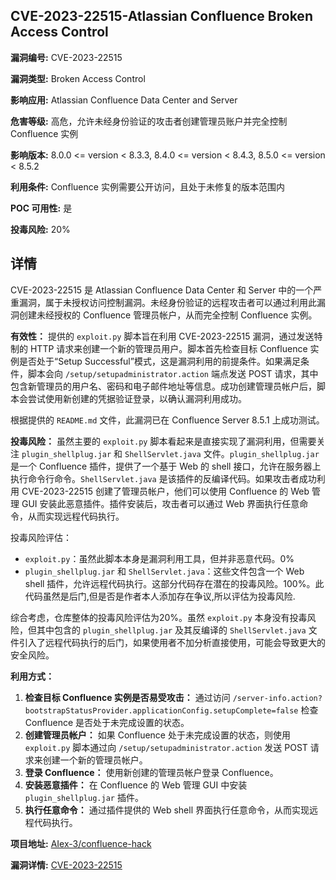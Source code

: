 ## CVE-2023-22515-Atlassian Confluence Broken Access Control

**漏洞编号:** CVE-2023-22515

**漏洞类型:** Broken Access Control

**影响应用:** Atlassian Confluence Data Center and Server

**危害等级:** 高危，允许未经身份验证的攻击者创建管理员账户并完全控制 Confluence 实例

**影响版本:** 8.0.0 <= version < 8.3.3, 8.4.0 <= version < 8.4.3, 8.5.0 <= version < 8.5.2

**利用条件:** Confluence 实例需要公开访问，且处于未修复的版本范围内

**POC 可用性:** 是

**投毒风险:** 20%

## 详情

CVE-2023-22515 是 Atlassian Confluence Data Center 和 Server 中的一个严重漏洞，属于未授权访问控制漏洞。未经身份验证的远程攻击者可以通过利用此漏洞创建未经授权的 Confluence 管理员帐户，从而完全控制 Confluence 实例。

**有效性：**
提供的 `exploit.py` 脚本旨在利用 CVE-2023-22515 漏洞，通过发送特制的 HTTP 请求来创建一个新的管理员用户。脚本首先检查目标 Confluence 实例是否处于“Setup Successful”模式，这是漏洞利用的前提条件。如果满足条件，脚本会向 `/setup/setupadministrator.action` 端点发送 POST 请求，其中包含新管理员的用户名、密码和电子邮件地址等信息。成功创建管理员帐户后，脚本会尝试使用新创建的凭据验证登录，以确认漏洞利用成功。

根据提供的 `README.md` 文件，此漏洞已在 Confluence Server 8.5.1 上成功测试。

**投毒风险：**
虽然主要的 `exploit.py` 脚本看起来是直接实现了漏洞利用，但需要关注 `plugin_shellplug.jar` 和 `ShellServlet.java` 文件。`plugin_shellplug.jar` 是一个 Confluence 插件，提供了一个基于 Web 的 shell 接口，允许在服务器上执行命令行命令。`ShellServlet.java` 是该插件的反编译代码。如果攻击者成功利用 CVE-2023-22515 创建了管理员帐户，他们可以使用 Confluence 的 Web 管理 GUI 安装此恶意插件。插件安装后，攻击者可以通过 Web 界面执行任意命令，从而实现远程代码执行。

投毒风险评估：
*   `exploit.py`：虽然此脚本本身是漏洞利用工具，但并非恶意代码。0%
*   `plugin_shellplug.jar` 和 `ShellServlet.java`：这些文件包含一个 Web shell 插件，允许远程代码执行。这部分代码存在潜在的投毒风险。100%。此代码虽然是后门,但是否是作者本人添加存在争议,所以评估为投毒风险.

综合考虑，仓库整体的投毒风险评估为20%。虽然 `exploit.py` 本身没有投毒风险，但其中包含的 `plugin_shellplug.jar` 及其反编译的 `ShellServlet.java` 文件引入了远程代码执行的后门，如果使用者不加分析直接使用，可能会导致更大的安全风险。

**利用方式：**
1.  **检查目标 Confluence 实例是否易受攻击：** 通过访问 `/server-info.action?bootstrapStatusProvider.applicationConfig.setupComplete=false` 检查 Confluence 是否处于未完成设置的状态。
2.  **创建管理员帐户：** 如果 Confluence 处于未完成设置的状态，则使用 `exploit.py` 脚本通过向 `/setup/setupadministrator.action` 发送 POST 请求来创建一个新的管理员帐户。
3.  **登录 Confluence：** 使用新创建的管理员帐户登录 Confluence。
4.  **安装恶意插件：** 在 Confluence 的 Web 管理 GUI 中安装 `plugin_shellplug.jar` 插件。
5.  **执行任意命令：** 通过插件提供的 Web shell 界面执行任意命令，从而实现远程代码执行。

**项目地址:** [AIex-3/confluence-hack](https://github.com/AIex-3/confluence-hack)

**漏洞详情:** [CVE-2023-22515](https://nvd.nist.gov/vuln/detail/CVE-2023-22515)